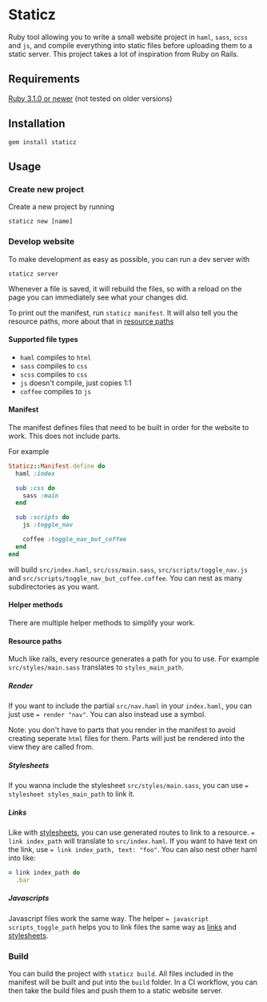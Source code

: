 # Staticz
Ruby tool allowing you to write a small website project in `haml`, `sass`, `scss` and `js`, and compile everything into static files before uploading them to a static server. This project takes a lot of inspiration from Ruby on Rails.

## Requirements
[Ruby 3.1.0 or newer](https://www.ruby-lang.org/) (not tested on older versions)

## Installation
`gem install staticz`

## Usage
### Create new project
Create a new project by running
```
staticz new [name]
```

### Develop website
To make development as easy as possible, you can run a dev server with
```
staticz server
```
Whenever a file is saved, it will rebuild the files, so with a reload on the page you can immediately see what your changes did.

To print out the manifest, run `staticz manifest`. It will also tell you the resource paths, more about that in [resource paths](#resource-paths)

#### Supported file types
- `haml` compiles to `html`
- `sass` compiles to `css`
- `scss` compiles to `css`
- `js` doesn't compile, just copies 1:1
- `coffee` compiles to `js`

#### Manifest
The manifest defines files that need to be built in order for the website to work. This does not include parts.

For example
```ruby
Staticz::Manifest.define do
  haml :index

  sub :css do
    sass :main
  end

  sub :scripts do
    js :toggle_nav

    coffee :toggle_nav_but_coffee
  end
end
```
will build `src/index.haml`, `src/css/main.sass`, `src/scripts/toggle_nav.js` and `src/scripts/toggle_nav_but_coffee.coffee`. You can nest as many subdirectories as you want.

#### Helper methods
There are multiple helper methods to simplify your work.

#### Resource paths
Much like rails, every resource generates a path for you to use. For example `src/styles/main.sass` translates to `styles_main_path`.

##### Render
If you want to include the partial `src/nav.haml` in your `index.haml`, you can just use `= render "nav"`. You can also instead use a symbol.

Note: you don't have to parts that you render in the manifest to avoid creating seperate `html` files for them. Parts will just be rendered into the view they are called from.

##### Stylesheets
If you wanna include the stylesheet `src/styles/main.sass`, you can use `= stylesheet styles_main_path` to link it.

##### Links
Like with [stylesheets](#stylesheets), you can use generated routes to link to a resource. `= link index_path` will translate to `src/index.haml`.
If you want to have text on the link, use `= link index_path, text: "foo"`. You can also nest other haml into like:
```ruby
= link index_path do
  .bar
```

##### Javascripts
Javascript files work the same way. The helper `= javascript scripts_toggle_path` helps you to link files the same way as [links](#links) and [stylesheets](#stylesheets).

### Build
You can build the project with `staticz build`. All files included in the manifest will be built and put into the `build` folder. In a CI workflow, you can then take the build files and push them to a static website server.
